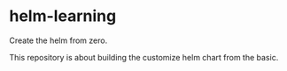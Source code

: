 # helm-learning
Create the helm from zero.


This repository is about building the customize helm chart from the basic.
